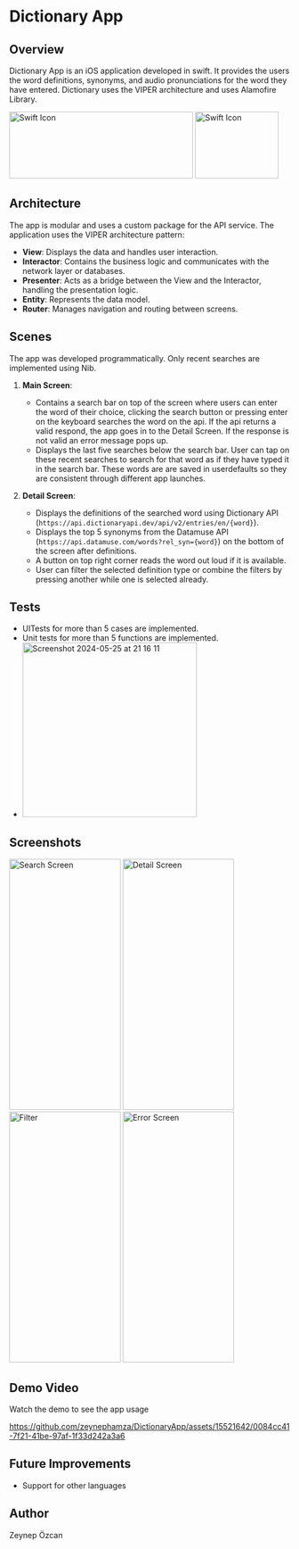 # Dictionary App

## Overview
Dictionary App is an iOS application developed in swift. It provides the users the word definitions, synonyms, and audio pronunciations for the word they have entered. Dictionary uses the VIPER architecture and uses Alamofire Library. 

<img src="https://raw.githubusercontent.com/codytwinton/SwiftyVIPER/1.2.3/Assets/SwiftyVIPER.png" alt="Swift Icon" height="120px" width="330px"> <img src="https://avatars.githubusercontent.com/u/7774181?v=4" alt="Swift Icon" height="120px" width="150px">




## Architecture
The app is modular and uses a custom package for the API service. 
The application uses the VIPER architecture pattern:
- **View**: Displays the data and handles user interaction.
- **Interactor**: Contains the business logic and communicates with the network layer or databases.
- **Presenter**: Acts as a bridge between the View and the Interactor, handling the presentation logic.
- **Entity**: Represents the data model.
- **Router**: Manages navigation and routing between screens.

## Scenes

The app was developed programmatically. Only recent searches are implemented using Nib.

1. **Main Screen**:
   - Contains a search bar on top of the screen where users can enter the word of their choice, clicking the search button or pressing enter on the keyboard searches the word on the api. If the api returns a valid respond, the app goes in to the Detail Screen. If the response is not valid an error message pops up.
   - Displays the last five searches below the search bar. User can tap on these recent searches to search for that word as if they have typed it in the search bar. These words are are saved in userdefaults so they are consistent through different app launches.

2. **Detail Screen**:
   - Displays the definitions of the searched word using Dictionary API (`https://api.dictionaryapi.dev/api/v2/entries/en/{word}`).
   - Displays the top 5 synonyms from the Datamuse API (`https://api.datamuse.com/words?rel_syn={word}`) on the bottom of the screen after definitions.
   - A button on top right corner reads the word out loud if it is available.
   - User can filter the selected definition type or combine the filters by pressing another while one is selected already. 

## Tests
- UITests for more than 5 cases are implemented.
- Unit tests for more than 5 functions are implemented.
- <img width="313" alt="Screenshot 2024-05-25 at 21 16 11" src="https://github.com/zeynephamza/DictionaryApp/assets/15521642/8781157c-f469-48a6-91c2-4d165c073492">

## Screenshots
<img src="https://github.com/zeynephamza/DictionaryApp/assets/15521642/a8b8d071-f2c0-4305-8e8f-d2a1ff18da9b" alt="Search Screen" height="450px" width="200px">
<img src="https://github.com/zeynephamza/DictionaryApp/assets/15521642/26ae8935-715d-4603-9f2d-3c49f5ea159a" alt="Detail Screen" height="450px" width="200px">
<img src="https://github.com/zeynephamza/DictionaryApp/assets/15521642/79e9dab5-99bd-4cae-bb58-51530eb63d5d" alt="Filter" height="450px" width="200px">
<img src="https://github.com/zeynephamza/DictionaryApp/assets/15521642/f381646d-29de-4f7e-b9af-8a6f28594f27" alt="Error Screen" height="450px" width="200px">


## Demo Video
Watch the demo to see the app usage


https://github.com/zeynephamza/DictionaryApp/assets/15521642/0084cc41-7f21-41be-97af-1f33d242a3a6



## Future Improvements
- Support for other languages

## Author
Zeynep Özcan
